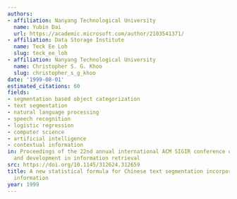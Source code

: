 ```yaml
---
authors:
- affiliation: Nanyang Technological University
  name: Yubin Dai
  url: https://academic.microsoft.com/author/2103541371/
- affiliation: Data Storage Institute
  name: Teck Ee Loh
  slug: teck_ee_loh
- affiliation: Nanyang Technological University
  name: Christopher S. G. Khoo
  slug: christopher_s_g_khoo
date: '1999-08-01'
estimated_citations: 60
fields:
- segmentation based object categorization
- text segmentation
- natural language processing
- speech recognition
- logistic regression
- computer science
- artificial intelligence
- contextual information
in: Proceedings of the 22nd annual international ACM SIGIR conference on Research
  and development in information retrieval
src: https://doi.org/10.1145/312624.312659
title: A new statistical formula for Chinese text segmentation incorporating contextual
  information
year: 1999
---
```

